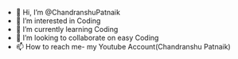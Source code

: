 - 👋 Hi, I’m @ChandranshuPatnaik
- 👀 I’m interested in Coding
- 🌱 I’m currently learning Coding
- 💞️ I’m looking to collaborate on easy Coding
- 📫 How to reach me- my Youtube Account(Chandranshu Patnaik)

<!---
ChandranshuPatnaik/ChandranshuPatnaik is a ✨ special ✨ repository because its `README.md` (this file) appears on your GitHub profile.
You can click the Preview link to take a look at your changes.
--->
